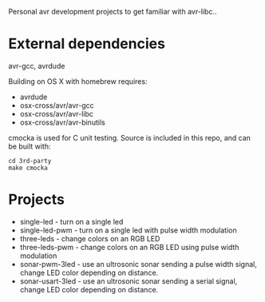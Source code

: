 Personal avr development projects to get familiar with avr-libc..

# External dependencies #

avr-gcc, avrdude

Building on OS X with homebrew requires:

* avrdude
* osx-cross/avr/avr-gcc
* osx-cross/avr/avr-libc
* osx-cross/avr/avr-binutils

cmocka is used for C unit testing. Source is included in this repo,
and can be built with:

    cd 3rd-party
    make cmocka
    

# Projects #

* single-led - turn on a single led
* single-led-pwm - turn on a single led with pulse width modulation
* three-leds - change colors on an RGB LED
* three-leds-pwm - change colors on an RGB LED using pulse width modulation
* sonar-pwm-3led - use an ultrosonic sonar sending a pulse width signal, change LED color depending on distance.
* sonar-usart-3led - use an ultrosonic sonar sending a serial signal, change LED color depending on distance.

